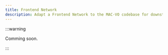 ```yaml
---
title: Frontend Network
description: Adapt a Frontend Network to the MAC-VO codebase for downstream tasks.
---
```


:::warning

Comming soon.

:::